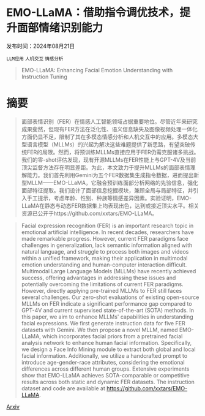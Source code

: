 # EMO-LLaMA：借助指令调优技术，提升面部情绪识别能力

发布时间：2024年08月21日

`LLM应用` `人机交互` `情感分析`

> EMO-LLaMA: Enhancing Facial Emotion Understanding with Instruction Tuning

# 摘要

> 面部表情识别（FER）在情感人工智能领域占据重要地位。尽管近年来研究成果斐然，但现有FER方法在泛化性、语义信息缺失及图像视频处理一体化方面仍显不足，限制了其在多模态情感分析和人机交互中的应用。多模态大型语言模型（MLLMs）的兴起为解决这些难题提供了新思路，有望突破传统FER的局限。然而，将预训练MLLMs直接应用于FER仍需克服诸多挑战。我们的零-shot评估发现，现有开源MLLMs在FER性能上与GPT-4V及当前顶尖监督方法存在明显差距。为此，本文致力于提升MLLMs的面部表情理解能力。我们首先利用Gemini为五个FER数据集生成指令数据，进而提出新型MLLM——EMO-LLaMA，它融合预训练面部分析网络的先验信息，强化面部特征提取。我们设计了面部信息挖掘模块，兼顾全局与局部特征，并引入手工提示，考虑年龄、性别、种族等情感差异因素。实验证明，EMO-LLaMA在静态与动态FER数据集上均表现出色，达到或接近顶尖水平。相关资源已公开于https://github.com/xxtars/EMO-LLaMA。

> Facial expression recognition (FER) is an important research topic in emotional artificial intelligence. In recent decades, researchers have made remarkable progress. However, current FER paradigms face challenges in generalization, lack semantic information aligned with natural language, and struggle to process both images and videos within a unified framework, making their application in multimodal emotion understanding and human-computer interaction difficult. Multimodal Large Language Models (MLLMs) have recently achieved success, offering advantages in addressing these issues and potentially overcoming the limitations of current FER paradigms. However, directly applying pre-trained MLLMs to FER still faces several challenges. Our zero-shot evaluations of existing open-source MLLMs on FER indicate a significant performance gap compared to GPT-4V and current supervised state-of-the-art (SOTA) methods. In this paper, we aim to enhance MLLMs' capabilities in understanding facial expressions. We first generate instruction data for five FER datasets with Gemini. We then propose a novel MLLM, named EMO-LLaMA, which incorporates facial priors from a pretrained facial analysis network to enhance human facial information. Specifically, we design a Face Info Mining module to extract both global and local facial information. Additionally, we utilize a handcrafted prompt to introduce age-gender-race attributes, considering the emotional differences across different human groups. Extensive experiments show that EMO-LLaMA achieves SOTA-comparable or competitive results across both static and dynamic FER datasets. The instruction dataset and code are available at https://github.com/xxtars/EMO-LLaMA.

[Arxiv](https://arxiv.org/abs/2408.11424)